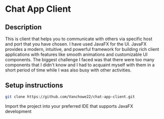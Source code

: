 # Chat App Client

## Description
This is client that helps you to communicate with others via specific host and port that you have chosen.
I have used JavaFX for the UI. JavaFX provides a modern, intuitive, and powerful framework for building rich client applications with features like smooth animations and customizable UI components.
The biggest challenge I faced was that there were too many components that I didn't know and I had to acquaint  myself with them in a short period of time while I was also busy with other activities. 

## Setup instructions
```bash
git clone https://github.com/Vanchowe22/chat-app-client.git
```
Import the project into your preferred IDE that supports JavaFX development
